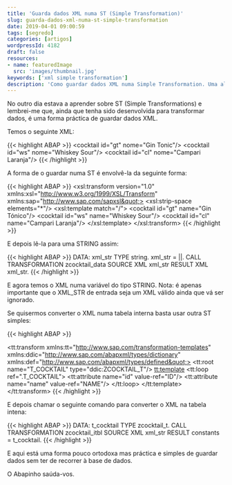```yaml
---
title: 'Guarda dados XML numa ST (Simple Transformation)'
slug: guarda-dados-xml-numa-st-simple-transformation
date: 2019-04-01 09:00:59
tags: [segredo]
categories: [artigos]
wordpressId: 4182
draft: false
resources:
- name: featuredImage
  src: 'images/thumbnail.jpg'
keywords: ['xml simple transformation']
description: 'Como guardar dados XML numa Simple Transformation. Uma alternativa interessante para guardar dados estáticos que não recorre à base de dados.'
---
```

No outro dia estava a aprender sobre ST (Simple Transformations) e lembrei-me que, ainda que tenha sido desenvolvida para transformar dados, é uma forma práctica de guardar dados XML.

Temos o seguinte XML:

{{< highlight ABAP >}}
  <cocktails>
    <cocktail id=&quot;gt&quot; nome=&quot;Gin Tonic&quot;/>
    <cocktail id=&quot;ws&quot; nome=&quot;Whiskey Sour&quot;/>
    <cocktail id=&quot;cl&quot; nome=&quot;Campari Laranja&quot;/>
  </cocktails>{{< /highlight >}}

<!--more-->

A forma de o guardar numa ST é envolvê-la da seguinte forma:

{{< highlight ABAP >}}
<xsl:transform version=&quot;1.0&quot;
  xmlns:xsl=&quot;http://www.w3.org/1999/XSL/Transform&quot;
  xmlns:sap=&quot;http://www.sap.com/sapxsl&quot;>
  <xsl:strip-space elements=&quot;*&quot;/>
  <xsl:template match=&quot;/&quot;>
    <cocktails>
      <cocktail id=&quot;gt&quot; name=&quot;Gin Tónico&quot;/>
      <cocktail id=&quot;ws&quot; name=&quot;Whiskey Sour&quot;/>
      <cocktail id=&quot;cl&quot; name=&quot;Campari Laranja&quot;/>
    </cocktails>
  </xsl:template>
</xsl:transform>
{{< /highlight >}}

E depois lê-la para uma STRING assim:

{{< highlight ABAP >}}
DATA: xml_str TYPE string.
xml_str = |<x/>|.
CALL TRANSFORMATION zcocktail_data
  SOURCE XML xml_str
  RESULT XML xml_str.
{{< /highlight >}}

E agora temos o XML numa variável do tipo STRING.
Nota: é apenas importante que o XML_STR de entrada seja um XML válido ainda que vá ser ignorado.

Se quisermos converter o XML numa tabela interna basta usar outra ST simples:

{{< highlight ABAP >}}
<?sap.transform simple?>
<tt:transform
  xmlns:tt=&quot;http://www.sap.com/transformation-templates&quot;
  xmlns:ddic=&quot;http://www.sap.com/abapxml/types/dictionary&quot;
  xmlns:def=&quot;http://www.sap.com/abapxml/types/defined&quot;>
  <tt:root name=&quot;T_COCKTAIL&quot; type=&quot;ddic:ZCOCKTAIL_T&quot;/>
  <tt:template>
    <cocktails>
      <tt:loop ref=&quot;.T_COCKTAIL&quot;>
        <cocktail>
          <tt:attribute name=&quot;id&quot; value-ref=&quot;ID&quot;/>
          <tt:attribute name=&quot;name&quot; value-ref=&quot;NAME&quot;/>
        </cocktail>
      </tt:loop>
    </cocktails>
  </tt:template>
</tt:transform>
{{< /highlight >}}

E depois chamar o seguinte comando para converter o XML na tabela intena:

{{< highlight ABAP >}}
DATA: t_cocktail TYPE zcocktail_t.
CALL TRANSFORMATION zcocktail_itbl
  SOURCE XML xml_str
  RESULT constants = t_cocktail.
{{< /highlight >}}

E aqui está uma forma pouco ortodoxa mas práctica e simples de guardar dados sem ter de recorrer à base de dados.

O Abapinho saúda-vos.
